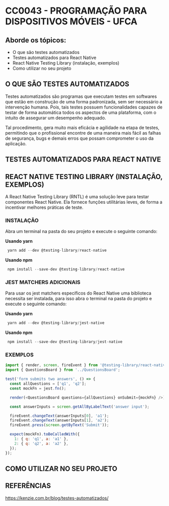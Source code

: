 # CC0043 - PROGRAMAÇÃO PARA DISPOSITIVOS MÓVEIS - UFCA

## Aborde os tópicos:
- O que são testes automatizados
- Testes automatizados para React Native
- React Native Testing Library (instalação, exemplos)
- Como utilizar no seu projeto

## O QUE SÃO TESTES AUTOMATIZADOS
Testes automatizados são programas que executam testes em softwares que estão em construção de uma forma padronizada, sem ser necessário a intervenção humana. Pois, tais testes possuem funcionalidades capazes de testar de forma automática todos os aspectos de uma plataforma, com o intuito de assegurar um desempenho adequado. 

Tal procedimento, gera muito mais eficácia e agilidade na etapa de testes, permitindo que o profissional encontre de uma maneira mais fácil as falhas de segurança, bugs e demais erros que possam comprometer o uso da aplicação.

## TESTES AUTOMATIZADOS PARA REACT NATIVE

## REACT NATIVE TESTING LIBRARY (INSTALAÇÃO, EXEMPLOS)
A React Native Testing Library (RNTL) é uma solução leve para testar componentes React Native. Ela fornece funções utilitárias leves, de forma a incentivar melhores práticas de teste.

### INSTALAÇÃO
Abra um terminal na pasta do seu projeto e execute o seguinte comando:

__Usando yarn__
```js
 yarn add --dev @testing-library/react-native
```

__Usando npm__
```js
 npm install --save-dev @testing-library/react-native
```

### JEST MATCHERS ADICIONAIS
Para usar os jest matchers específicos do React Native uma biblioteca necessita ser instalada, para isso abra o terminal na pasta do projeto e execute o seguinte comando:

__Usando yarn__
```js
 yarn add --dev @testing-library/jest-native
```

__Usando npm__
```js
 npm install --save-dev @testing-library/jest-native
```

### EXEMPLOS

```js
import { render, screen, fireEvent } from '@testing-library/react-native';
import { QuestionsBoard } from '../QuestionsBoard';

test('form submits two answers', () => {
  const allQuestions = ['q1', 'q2'];
  const mockFn = jest.fn();

  render(<QuestionsBoard questions={allQuestions} onSubmit={mockFn} />);

  const answerInputs = screen.getAllByLabelText('answer input');

  fireEvent.changeText(answerInputs[0], 'a1');
  fireEvent.changeText(answerInputs[1], 'a2');
  fireEvent.press(screen.getByText('Submit'));

  expect(mockFn).toBeCalledWith({
    1: { q: 'q1', a: 'a1' },
    2: { q: 'q2', a: 'a2' },
  });
});
```



## COMO UTILIZAR NO SEU PROJETO


## REFERÊNCIAS

https://kenzie.com.br/blog/testes-automatizados/
